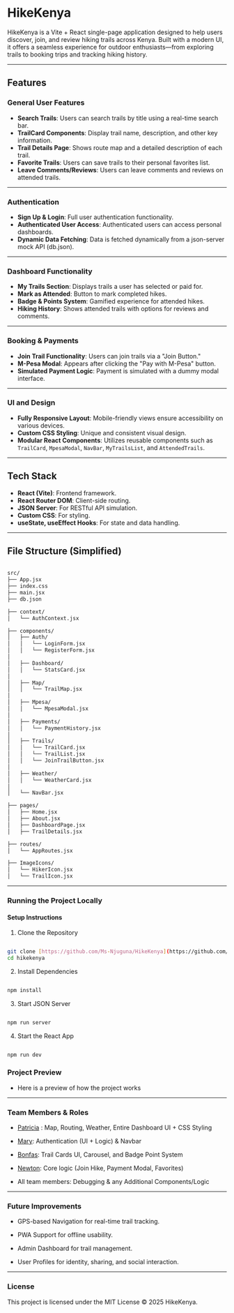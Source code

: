 # HikeKenya

HikeKenya is a Vite + React single-page application designed to help users discover, join, and review hiking trails across Kenya. Built with a modern UI, it offers a seamless experience for outdoor enthusiasts—from exploring trails to booking trips and tracking hiking history.

---

## Features

### General User Features

* **Search Trails**: Users can search trails by title using a real-time search bar.
* **TrailCard Components**: Display trail name, description, and other key information.
* **Trail Details Page**: Shows route map and a detailed description of each trail.
* **Favorite Trails**: Users can save trails to their personal favorites list.
* **Leave Comments/Reviews**: Users can leave comments and reviews on attended trails.

---

### Authentication

* **Sign Up & Login**: Full user authentication functionality.
* **Authenticated User Access**: Authenticated users can access personal dashboards.
* **Dynamic Data Fetching**: Data is fetched dynamically from a json-server mock API (db.json).

---

### Dashboard Functionality

* **My Trails Section**: Displays trails a user has selected or paid for.
* **Mark as Attended**: Button to mark completed hikes.
* **Badge & Points System**: Gamified experience for attended hikes.
* **Hiking History**: Shows attended trails with options for reviews and comments.

---

### Booking & Payments

* **Join Trail Functionality**: Users can join trails via a "Join Button."
* **M-Pesa Modal**: Appears after clicking the "Pay with M-Pesa" button.
* **Simulated Payment Logic**: Payment is simulated with a dummy modal interface.

---

### UI and Design

* **Fully Responsive Layout**: Mobile-friendly views ensure accessibility on various devices.
* **Custom CSS Styling**: Unique and consistent visual design.
* **Modular React Components**: Utilizes reusable components such as `TrailCard`, `MpesaModal`, `NavBar`, `MyTrailsList`, and `AttendedTrails`.

---

## Tech Stack

* **React (Vite)**: Frontend framework.
* **React Router DOM**: Client-side routing.
* **JSON Server**: For RESTful API simulation.
* **Custom CSS**: For styling.
* **useState, useEffect Hooks**: For state and data handling.

---

## File Structure (Simplified)

```bash

src/
├── App.jsx
├── index.css
├── main.jsx
├── db.json

├── context/
│   └── AuthContext.jsx

├── components/
│   ├── Auth/
│   │   └── LoginForm.jsx
│   │   └── RegisterForm.jsx
│
│   ├── Dashboard/
│   │   └── StatsCard.jsx
│
│   ├── Map/
│   │   └── TrailMap.jsx
│
│   ├── Mpesa/
│   │   └── MpesaModal.jsx
│
│   ├── Payments/
│   │   └── PaymentHistory.jsx
│
│   ├── Trails/
│   │   └── TrailCard.jsx
│   │   └── TrailList.jsx
│   │   └── JoinTrailButton.jsx
│
│   ├── Weather/
│   │   └── WeatherCard.jsx
│
│   └── NavBar.jsx

├── pages/
│   ├── Home.jsx
│   ├── About.jsx
│   ├── DashboardPage.jsx
│   ├── TrailDetails.jsx

├── routes/
│   └── AppRoutes.jsx

├── ImageIcons/
│   └── HikerIcon.jsx
│   └── TrailIcon.jsx

```

---

### Running the Project Locally

#### Setup Instructions
1. Clone the Repository

```bash

git clone [https://github.com/Ms-Njuguna/HikeKenya](https://github.com/Ms-Njuguna/HikeKenya)
cd hikekenya

```

2. Install Dependencies

```bash

npm install

```

3. Start JSON Server

```bash

npm run server

```

4. Start the React App

```bash

npm run dev

```

### Project Preview

- Here is a preview of how the project works

[](https://github.com/user-attachments/assets/68aa3ace-6881-47aa-922d-8b17824c38c8)

---


### Team Members & Roles

- [Patricia](https://github.com/Ms-Njuguna/HikeKenya) : Map, Routing, Weather, Entire Dashboard UI + CSS Styling

- [Mary](https://github.com/marsha-blip): Authentication (UI + Logic) & Navbar

- [Bonfas](https://github.com/tronzee-star): Trail Cards UI, Carousel, and Badge Point System

- [Newton](https://github.com/Newton-Oduor): Core logic (Join Hike, Payment Modal, Favorites)

- All team members: Debugging & any Additional Components/Logic

---

### Future Improvements

- GPS-based Navigation for real-time trail tracking.

- PWA Support for offline usability.

- Admin Dashboard for trail management.

- User Profiles for identity, sharing, and social interaction.

---

### License

This project is licensed under the MIT License © 2025 HikeKenya.

